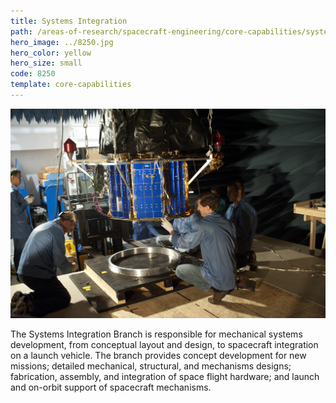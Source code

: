 ```yaml
---
title: Systems Integration
path: /areas-of-research/spacecraft-engineering/core-capabilities/systems-integration
hero_image: ../8250.jpg
hero_color: yellow
hero_size: small
code: 8250
template: core-capabilities
---
```

![Systems Integration Team](8210.jpg)

The Systems Integration Branch is responsible for mechanical systems development, from conceptual layout and design, to spacecraft integration on a launch vehicle. The branch provides concept development for new missions; detailed mechanical, structural, and mechanisms designs; fabrication, assembly, and integration of space flight hardware; and launch and on-orbit support of spacecraft mechanisms.